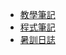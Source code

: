 - [教學筆記](https://goo.gl/cLXZDy)
- [程式筆記](http://nbviewer.jupyter.org/github/x1001000/TFGAI/tree/master/TFGAI-1st-summer/)
- [暑訓日誌](https://www.instagram.com/explore/tags/%E5%8C%97%E4%B8%80ai%E6%9A%91%E8%A8%93%E6%97%A5%E8%AA%8C/)
